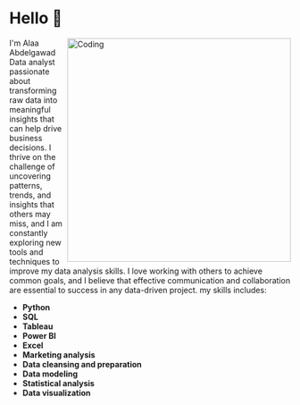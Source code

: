 <h1 align="rightr">Hello 👋</h1>
<img align="right" alt="Coding" width="400" src="https://capturly.com/blog/wp-content/uploads/2018/02/Data-Website-Analytics.gif">

I'm Alaa Abdelgawad   Data analyst passionate about transforming raw data into meaningful insights that can help drive business decisions. I thrive on the challenge of uncovering patterns, trends, and insights that others may miss, and I am constantly exploring new tools and techniques to improve my data analysis skills. I love working with others to achieve common goals, and I believe that effective communication and collaboration are essential to success in any data-driven project. 
my  skills includes:
- **Python**
- **SQL** 
- **Tableau**
- **Power BI**
- **Excel**
- **Marketing analysis** 
- **Data cleansing and preparation**
- **Data modeling**
- **Statistical analysis**
- **Data visualization**

